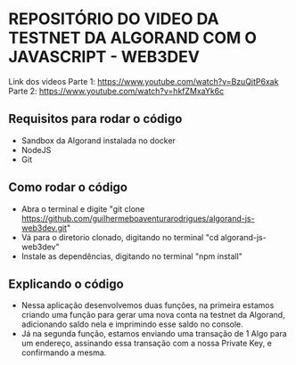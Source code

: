 # REPOSITÓRIO DO VIDEO DA TESTNET DA ALGORAND COM O JAVASCRIPT -  WEB3DEV

Link dos videos
Parte 1: https://www.youtube.com/watch?v=BzuQjtP6xak
Parte 2: https://www.youtube.com/watch?v=hkfZMxaYk6c

## Requisitos para rodar o código

- Sandbox da Algorand instalada no docker
- NodeJS
- Git

## Como rodar o código

- Abra o terminal e digite "git clone https://github.com/guilhermeboaventurarodrigues/algorand-js-web3dev.git"
- Vá para o diretorio clonado, digitando no terminal "cd algorand-js-web3dev"
- Instale as dependências, digitando no terminal "npm install"

## Explicando o código

- Nessa aplicação desenvolvemos duas funções, na primeira estamos criando uma função para gerar uma nova conta na testnet da Algorand, adicionando saldo nela e imprimindo esse saldo no console.
- Já na segunda função, estamos enviando uma transação de 1 Algo para um endereço, assinando essa transação com a nossa Private Key, e confirmando a mesma.
